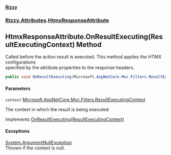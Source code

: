 #### [Rizzy](index 'index')
### [Rizzy.Attributes](Rizzy.Attributes 'Rizzy.Attributes').[HtmxResponseAttribute](Rizzy.Attributes.HtmxResponseAttribute 'Rizzy.Attributes.HtmxResponseAttribute')

## HtmxResponseAttribute.OnResultExecuting(ResultExecutingContext) Method

Called before the action result is executed. This method applies the HTMX configurations  
specified by the attribute properties to the response headers.

```csharp
public void OnResultExecuting(Microsoft.AspNetCore.Mvc.Filters.ResultExecutingContext context);
```
#### Parameters

<a name='Rizzy.Attributes.HtmxResponseAttribute.OnResultExecuting(Microsoft.AspNetCore.Mvc.Filters.ResultExecutingContext).context'></a>

`context` [Microsoft.AspNetCore.Mvc.Filters.ResultExecutingContext](https://docs.microsoft.com/en-us/dotnet/api/Microsoft.AspNetCore.Mvc.Filters.ResultExecutingContext 'Microsoft.AspNetCore.Mvc.Filters.ResultExecutingContext')

The context in which the result is being executed.

Implements [OnResultExecuting(ResultExecutingContext)](https://docs.microsoft.com/en-us/dotnet/api/Microsoft.AspNetCore.Mvc.Filters.IResultFilter.OnResultExecuting#Microsoft_AspNetCore_Mvc_Filters_IResultFilter_OnResultExecuting_Microsoft_AspNetCore_Mvc_Filters_ResultExecutingContext_ 'Microsoft.AspNetCore.Mvc.Filters.IResultFilter.OnResultExecuting(Microsoft.AspNetCore.Mvc.Filters.ResultExecutingContext)')

#### Exceptions

[System.ArgumentNullException](https://docs.microsoft.com/en-us/dotnet/api/System.ArgumentNullException 'System.ArgumentNullException')  
Thrown if the context is null.